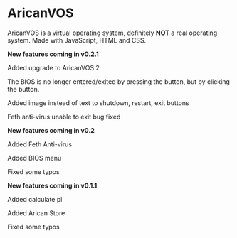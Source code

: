 # AricanVOS

AricanVOS is a virtual operating system, definitely **NOT** a real operating system. Made with JavaScript, HTML and CSS.

**New features coming in v0.2.1**

Added upgrade to AricanVOS 2

The BIOS is no longer entered/exited by pressing the button, but by clicking the button.

Added image instead of text to shutdown, restart, exit buttons

Feth anti-virus unable to exit bug fixed

**New features coming in v0.2**

Added Feth Anti-virus

Added BIOS menu

Fixed some typos

**New features coming in v0.1.1**

Added calculate pi

Added Arican Store

Fixed some typos
